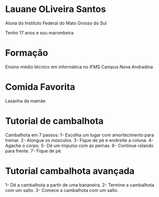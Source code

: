 # Lauane OLiveira Santos

Aluna do Instituto Federal do Mato Grosso do Sul

Tenho 17 anos e sou marombeira

# Formação

Ensino médio técnico em informática no IFMS Campus Nova Andradina

# Comida Favorita

Lasanha da mamãe

# Tutorial de cambalhota

Cambalhota em 7 passos:
1- Escolha um lugar com amortecimento para treinar.
2- Alongue os músculos.
3- Fique de pé e endireite a coluna.
4- Agache o corpo.
5- Dê um impulso com as pernas.
6- Continue rolando para frente.
7- Fique de pé.

# Tutorial cambalhota avançada

1- Dê a cambalhota a partir de uma bananeira.
2- Termine a cambalhota com um salto.
3- Comece a cambalhota com um salto.